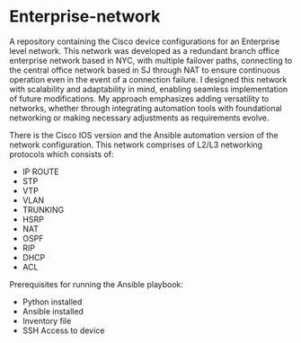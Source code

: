 # Enterprise-network
A repository containing the Cisco device configurations for an Enterprise level network.
This network was developed as a redundant branch office enterprise network based in NYC, with multiple failover paths, connecting to the central office network based in SJ through NAT to ensure continuous operation even in the event of a connection failure.
I designed this network with scalability and adaptability in mind, enabling seamless implementation of future modifications. My approach emphasizes adding versatility to networks, whether through integrating automation tools with foundational networking or making necessary adjustments as requirements evolve.

There is the Cisco IOS version and the Ansible automation version of the network configuration.
This network comprises of L2/L3 networking protocols which consists of:
- IP ROUTE 
- STP
- VTP
- VLAN
- TRUNKING
- HSRP
- NAT
- OSPF
- RIP
- DHCP
- ACL

Prerequisites for running the Ansible playbook:
- Python installed
- Ansible installed
- Inventory file
- SSH Access to device

